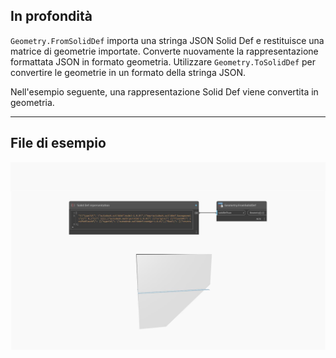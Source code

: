 ## In profondità
`Geometry.FromSolidDef` importa una stringa JSON Solid Def e restituisce una matrice di geometrie importate. Converte nuovamente la rappresentazione formattata JSON in formato geometria. Utilizzare `Geometry.ToSolidDef` per convertire le geometrie in un formato della stringa JSON.

Nell'esempio seguente, una rappresentazione Solid Def viene convertita in geometria.
___
## File di esempio

![Geometry.FromSolidDef](./Autodesk.DesignScript.Geometry.Geometry.FromSolidDef_img.jpg)
